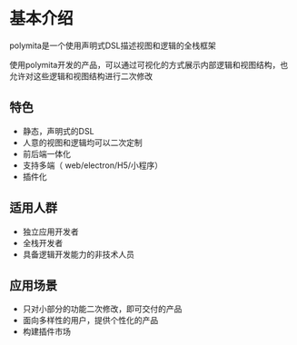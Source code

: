 # 基本介绍

polymita是一个使用声明式DSL描述视图和逻辑的全栈框架

使用polymita开发的产品，可以通过可视化的方式展示内部逻辑和视图结构，也允许对这些逻辑和视图结构进行二次修改

## 特色

- 静态，声明式的DSL
- 人意的视图和逻辑均可以二次定制
- 前后端一体化
- 支持多端（ web/electron/H5/小程序）
- 插件化

## 适用人群

- 独立应用开发者
- 全栈开发者
- 具备逻辑开发能力的非技术人员

## 应用场景

- 只对小部分的功能二次修改，即可交付的产品
- 面向多样性的用户，提供个性化的产品
- 构建插件市场